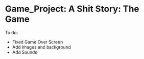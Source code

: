 # Game_Project: A Shit Story: The Game

To do:

- Fixed Game Over Screen
- Add Images and background
- Add Sounds

